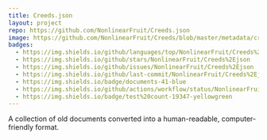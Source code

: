 ```yaml
---
title: Creeds.json
layout: project
repo: https://github.com/NonlinearFruit/Creeds.json
image: https://github.com/NonlinearFruit/Creeds/blob/master/metadata/creeds_logo.png?raw=true
badges:
  - https://img.shields.io/github/languages/top/NonlinearFruit/Creeds%2Ejson
  - https://img.shields.io/github/stars/NonlinearFruit/Creeds%2Ejson
  - https://img.shields.io/github/issues/NonlinearFruit/Creeds%2Ejson
  - https://img.shields.io/github/last-commit/NonlinearFruit/Creeds%2Ejson
  - https://img.shields.io/badge/documents-41-blue
  - https://img.shields.io/github/actions/workflow/status/NonlinearFruit/Creeds.json/DataValidation.yml?label=tests&branch=master
  - https://img.shields.io/badge/test%20count-19347-yellowgreen
---
```


A collection of old documents converted into a human-readable, computer-friendly format.
